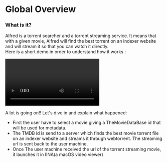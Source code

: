 # Global Overview
### What is it?
Alfred is a torrent searcher and a torrent streaming service. It means that with a given movie, Alfred will find the best torrent on an indexer website and will stream it so that you can watch it directly. <br /> Here is a short demo in order to understand how it works : 


<video src="https://user-images.githubusercontent.com/31992334/193637801-6d718e49-38f6-4606-9d54-1042fd0e914b.mov" controls="controls" style="max-width: 730px;">
</video>

A lot is going on!! Let's dive in and explain what happened: 
* First the user have to select a movie giving a TheMovieDataBase id that will be used for metadata.
* The TMDB id is send to a server which finds the best movie torrent file on an indexer website and streams it through webtorrent. The streaming url is sent back to the user machine.
* Once The user machine received the url of the torrent streaming movie, it launches it in IINA(a macOS video viewer)
